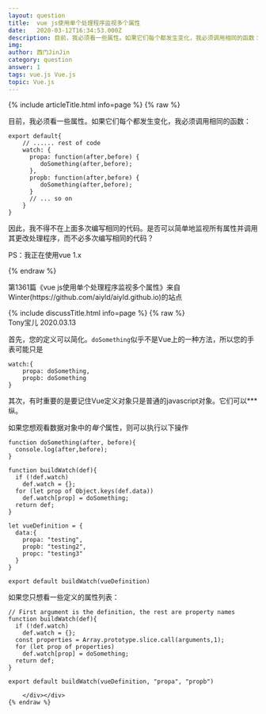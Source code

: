 ```yaml
---
layout: question
title:  vue js使用单个处理程序监视多个属性
date:   2020-03-12T16:34:53.000Z
description: 目前，我必须看一些属性。如果它们每个都发生变化，我必须调用相同的函数：export default{    // ...... rest of co...
img: 
author: 西门JinJin
category: question
answer: 1
tags: vue.js Vue.js
topic: Vue.js
---
```

<div class="article-root">
  <div class="article">
    {% include articleTitle.html info=page %}
    {% raw %}
    <div class="article-content"><p><font style="vertical-align: inherit;"><font style="vertical-align: inherit;">目前，我必须看一些属性。</font><font style="vertical-align: inherit;">如果它们每个都发生变化，我必须调用相同的函数：</font></font></p>

<pre><code>export default{<font></font>
    // ...... rest of code <font></font>
    watch: {<font></font>
      propa: function(after,before) {<font></font>
         doSomething(after,before);<font></font>
      },<font></font>
      propb: function(after,before) {<font></font>
         doSomething(after,before);<font></font>
      }<font></font>
      // ... so on<font></font>
    }<font></font>
}<font></font>
</code></pre>

<p><font style="vertical-align: inherit;"><font style="vertical-align: inherit;">因此，我不得不在上面多次编写相同的代码。</font><font style="vertical-align: inherit;">是否可以简单地监视所有属性并调用其更改处理程序，而不必多次编写相同的代码？</font></font></p>

<p><font style="vertical-align: inherit;"><font style="vertical-align: inherit;">PS：我正在使用vue 1.x</font></font></p></div>
    {% endraw %}
  </div>
  <p class="winter_mark">第1361篇《vue js使用单个处理程序监视多个属性》来自Winter(https://github.com/aiyld/aiyld.github.io)的站点</p>
  <div class="discuss-wrapper">
    {% include discussTitle.html info=page %}
    {% raw %}
    <div class="discuss-item">
        <div class="discuss-parent">
          <div class="discuss-meta">
            <span class="discuss-user">Tony宝儿</span>
            <span class="discuss-time">2020.03.13</span>
          </div>
          <div class="discuss-comment"><p><font style="vertical-align: inherit;"><font style="vertical-align: inherit;">首先，您的定义可以简化。</font></font><code>doSomething</code><font style="vertical-align: inherit;"><font style="vertical-align: inherit;">似乎不是Vue上的一种方法，所以您的手表可能只是</font></font></p>

<pre><code>watch:{<font></font>
    propa: doSomething,<font></font>
    propb: doSomething<font></font>
}<font></font>
</code></pre>

<p><font style="vertical-align: inherit;"><font style="vertical-align: inherit;">其次，有时重要的是要记住Vue定义对象只是普通的javascript对象。</font><font style="vertical-align: inherit;">它们可以***纵。</font></font></p>

<p><font style="vertical-align: inherit;"><font style="vertical-align: inherit;">如果您想观看</font><font style="vertical-align: inherit;">数据对象中的</font></font><em><font style="vertical-align: inherit;"><font style="vertical-align: inherit;">每个</font></font></em><font style="vertical-align: inherit;"><font style="vertical-align: inherit;">属性，则可以执行以下操作</font></font></p>

<pre><code>function doSomething(after, before){<font></font>
  console.log(after,before);<font></font>
}<font></font>
<font></font>
function buildWatch(def){<font></font>
  if (!def.watch)<font></font>
    def.watch = {};<font></font>
  for (let prop of Object.keys(def.data))<font></font>
    def.watch[prop] = doSomething;<font></font>
  return def;<font></font>
}<font></font>
<font></font>
let vueDefinition = {<font></font>
  data:{<font></font>
    propa: "testing",<font></font>
    propb: "testing2",<font></font>
    propc: "testing3"<font></font>
  }<font></font>
}<font></font>
<font></font>
export default buildWatch(vueDefinition)<font></font>
</code></pre>

<p><font style="vertical-align: inherit;"><font style="vertical-align: inherit;">如果您只想看一些定义的属性列表：</font></font></p>

<pre><code>// First argument is the definition, the rest are property names<font></font>
function buildWatch(def){<font></font>
  if (!def.watch)<font></font>
    def.watch = {};<font></font>
  const properties = Array.prototype.slice.call(arguments,1); <font></font>
  for (let prop of properties)<font></font>
    def.watch[prop] = doSomething;<font></font>
  return def;<font></font>
}<font></font>
<font></font>
export default buildWatch(vueDefinition, "propa", "propb")<font></font>
</code></pre></div>
        </div></div>
    {% endraw %}
  </div>
<div>

